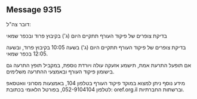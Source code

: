 ## Message 9315

דובר צה"ל:

בדיקת צופרים של פיקוד העורף תתקיים היום (ג') בקיבוץ פרוד ובכפר שמאי

בדיקת צופרים של פיקוד העורף תתקיים היום (ג') בשעה 10:05 בקיבוץ פרוד, ובשעה 12:05 בכפר שמאי.

אם תופעל התרעת אמת, תישמע אזעקה עולה ויורדת נוספת, במקביל תופץ התרעה גם בישומון פיקוד העורף ובאמצעי ההתרעה משלימים.

מידע נוסף ניתן למצוא במוקד פיקוד העורף בטלפון 104, באמצעות מסרוני וואטסאפ לטלפון 052-9104104, בפורטל הלאומי בכתובת: oref.org.il וברשתות החברתיות.

